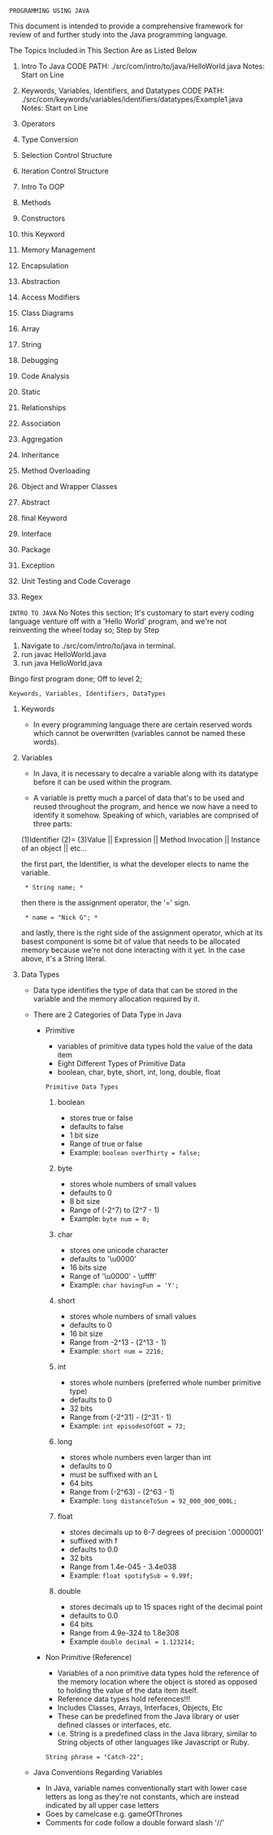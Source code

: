 ``` PROGRAMMING USING JAVA ```

This document is intended to provide a comprehensive framework for review of and further study into the Java programming language. 

The Topics Included in This Section Are as Listed Below

1. Intro To Java 
    CODE PATH: ./src/com/intro/to/java/HelloWorld.java 
    Notes: Start on Line 

2. Keywords, Variables, Identifiers, and Datatypes
    CODE PATH: ./src/com/keywords/variables/identifiers/datatypes/Example1.java 
    Notes: Start on Line 

3. Operators
4. Type Conversion
5. Selection Control Structure
6. Iteration Control Structure
7. Intro To OOP 
8. Methods
9. Constructors
10. this Keyword 
11. Memory Management
12. Encapsulation
13. Abstraction
14. Access Modifiers
15. Class Diagrams
16. Array
17. String
18. Debugging
19. Code Analysis
20. Static 
21. Relationships
22. Association
23. Aggregation
24. Inheritance
25. Method Overloading
26. Object and Wrapper Classes
27. Abstract
28. final Keyword
29. Interface
30. Package 
31. Exception
32. Unit Testing and Code Coverage
33. Regex


``` INTRO TO JAVA ``` 
No Notes this section; 
It's customary to start every coding language venture off with a 'Hello World' program, and we're not reinventing the wheel today so; 
Step by Step 
1. Navigate to ./src/com/intro/to/java in terminal. 
2. run javac HelloWorld.java 
3. run java HelloWorld.java 

Bingo first program done; Off to level 2;

``` Keywords, Variables, Identifiers, DataTypes ```
1. Keywords
    - In every programming language there are certain reserved words which cannot be overwritten (variables cannot be named these words). 
2. Variables 
    - In Java, it is necessary to decalre a variable along with its datatype  before it can be used within the program. 

    - A variable is pretty much a parcel of data that's to be used and reused throughout the program, and hence we now have a need to identify it somehow. Speaking of which, variables are comprised of three parts:

    (1)Identifier (2)= (3)Value || Expression || Method Invocation || Instance of an object || etc... 

    the first part, the Identifier, is what the developer elects to name the variable. 

        * String name; * 

    then there is the assignment operator, the '=' sign. 

        * name = "Nick G"; *

    and lastly, there is the right side of the assignment operator, which at its basest component is some bit of value that needs to be allocated memory because we're not done interacting with it yet. In the case above, it's a String literal. 

3. Data Types 
    - Data type identifies the type of data that can be stored in the variable and the memory allocation required by it. 
    - There are 2 Categories of Data Type in Java  
        * Primitive
            - variables of primitive data types hold the value of the data item
            - Eight Different Types of Primitive Data 
            - boolean, char, byte, short, int, long, double, float 

             ``` Primitive Data Types ``` 

            1) boolean 
                - stores true or false 
                - defaults to false 
                - 1 bit size 
                - Range of true or false 
                - Example: 
                    ` boolean overThirty = false; `

            2) byte 
                - stores whole numbers of small values
                - defaults to 0
                - 8 bit size 
                - Range of (-2^7) to (2^7 - 1)
                - Example: 
                    ` byte num = 0; `

            3) char
                - stores one unicode character
                - defaults to '\u0000' 
                - 16 bits size
                - Range of '\u0000' - \uffff'
                - Example: 
                    ` char havingFun = 'Y'; `
            
            4) short 
                - stores whole numbers of small values 
                - defaults to 0
                - 16 bit size 
                - Range from -2^13 - (2^13 - 1)
                - Example: 
                    ` short num = 2216; `

            5) int 
                - stores whole numbers (preferred whole number primitive type)
                - defaults to 0
                - 32 bits 
                - Range from (-2^31) - (2^31 - 1)
                - Example: 
                    ` int episodesOfGOT = 73; `

            6) long 
                - stores whole numbers even larger than int
                - defaults to 0
                - must be suffixed with an L 
                - 64 bits 
                - Range from (-2^63) - (2^63 - 1)
                - Example: 
                    ` long distanceToSun = 92_000_000_000L; `

            7) float 
                - stores decimals up to 6-7 degrees of precision '.0000001'
                - suffixed with f 
                - defaults to 0.0 
                - 32 bits 
                - Range from 1.4e-045 - 3.4e038
                - Example: 
                    ` float spotifySub = 9.99f; `
                
            8) double 
                - stores decimals up to 15 spaces right of the decimal point 
                - defaults to 0.0 
                - 64 bits 
                - Range from 4.9e-324 to 1.8e308 
                - Example 
                    ` double decimal = 1.123214; `

        * Non Primitive (Reference)
            - Variables of a non primitive data types hold the reference of the memory location where the object is stored as opposed to holding the value of the data item itself. 
            - Reference data types hold references!!! 
            - Includes Classes, Arrays, Interfaces, Objects, Etc 
            - These can be predefined from the Java library or user defined classes or interfaces, etc. 
            - i.e. String is a predefined class in the Java library, similar to String objects of other languages like Javascript or Ruby. 

            ` String phrase = "Catch-22"; `

    - Java Conventions Regarding Variables 
        - In Java, variable names conventionally start with lower case letters as long as they're not constants, which are instead indicated by all upper case letters 
        - Goes by camelcase e.g. gameOfThrones 
        - Comments for code follow a double forward slash '//' 
        

   



